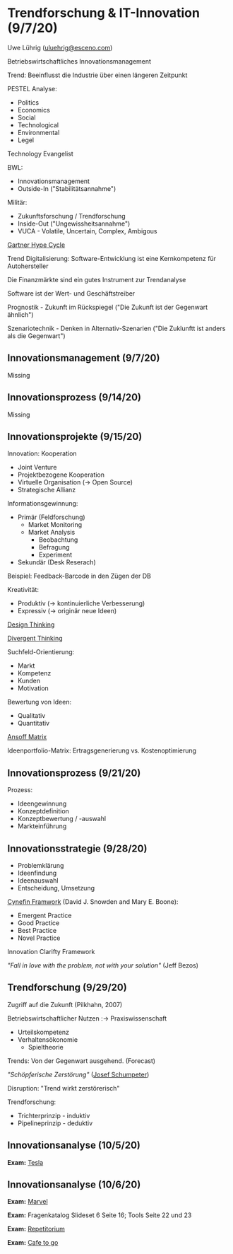 # Trendforschung & IT-Innovation (9/7/20)
Uwe Lührig (uluehrig@esceno.com)

Betriebswirtschaftliches Innovationsmanagement

Trend: Beeinflusst die Industrie über einen längeren Zeitpunkt

PESTEL Analyse:
- Politics
- Economics
- Social
- Technological
- Environmental
- Legel

Technology Evangelist

BWL:
- Innovationsmanagement
- Outside-In ("Stabilitätsannahme")

Militär:
- Zukunftsforschung / Trendforschung
- Inside-Out ("Ungewissheitsannahme")
- VUCA - Volatile, Uncertain, Complex, Ambigous

[Gartner Hype Cycle](https://www.gartner.com/smarterwithgartner/?s=hype%20cycle)

Trend Digitalisierung: Software-Entwicklung ist eine Kernkompetenz für Autohersteller

Die Finanzmärkte sind ein gutes Instrument zur Trendanalyse

Software ist der Wert- und Geschäftstreiber

Prognostik - Zukunft im Rückspiegel ("Die Zukunft ist der Gegenwart ähnlich")

Szenariotechnik - Denken in Alternativ-Szenarien ("Die Zuklunftt ist anders als die Gegenwart")

## Innovationsmanagement (9/7/20)
Missing

## Innovationsprozess (9/14/20)
Missing

## Innovationsprojekte (9/15/20)

Innovation: Kooperation
- Joint Venture
- Projektbezogene Kooperation
- Virtuelle Organisation (-> Open Source)
- Strategische Allianz

Informationsgewinnung:
- Primär (Feldforschung)
	- Market Monitoring
	- Market Analysis
		- Beobachtung
		- Befragung
		- Experiment
- Sekundär (Desk Reserach)

Beispiel: Feedback-Barcode in den Zügen der DB

Kreativität:
- Produktiv (-> kontinuierliche Verbesserung)
- Expressiv (-> originär neue Ideen)

[Design Thinking](https://www.interaction-design.org/literature/article/what-is-design-thinking-and-why-is-it-so-popular)

[Divergent Thinking](https://en.wikipedia.org/wiki/Divergent_thinking)

Suchfeld-Orientierung:
- Markt
- Kompetenz
- Kunden
- Motivation

Bewertung von Ideen:
- Qualitativ
- Quantitativ

[Ansoff Matrix](https://www.ansoffmatrix.com/)

Ideenportfolio-Matrix: Ertragsgenerierung vs. Kostenoptimierung

## Innovationsprozess (9/21/20)

Prozess:
- Ideengewinnung
- Konzeptdefinition
- Konzeptbewertung / -auswahl
- Markteinführung

## Innovationsstrategie (9/28/20)

- Problemklärung
- Ideenfindung
- Ideenauswahl
- Entscheidung, Umsetzung

[Cynefin Framwork](https://hbr.org/2007/11/a-leaders-framework-for-decision-making) (David J. Snowden and Mary E. Boone):
- Emergent Practice
- Good Practice
- Best Practice
- Novel Practice

Innovation Clarifty Framework

*"Fall in love with the problem, not with your solution"* (Jeff Bezos)

## Trendforschung (9/29/20)

Zugriff auf die Zukunft (Pilkhahn, 2007)

Betriebswirtschaftlicher Nutzen :-> Praxiswissenschaft
- Urteilskompetenz
- Verhaltensökonomie
	- Spieltheorie

Trends: Von der Gegenwart ausgehend. (Forecast)

*"Schöpferische Zerstörung"* ([Josef Schumpeter](https://www.investopedia.com/terms/j/joseph-schumpeter.asp))

Disruption: "Trend wirkt zerstörerisch"

Trendforschung:
- Trichterprinzip - induktiv
- Pipelineprinzip - deduktiv

## Innovationsanalyse (10/5/20)

**Exam:** [Tesla](https://hbr.org/2020/02/lessons-from-teslas-approach-to-innovation)

## Innovationsanalyse (10/6/20)

**Exam:** [Marvel](https://hbr.org/2019/07/marvels-blockbuster-machine)

**Exam:** Fragenkatalog Slideset 6 Seite 16; Tools Seite 22 und 23

**Exam:** [Repetitorium](https://www.repetico.de/cardset-cards-1097290)

**Exam:** [Cafe to go](https://www.innofo3d.de/de/tools/ideenfindung/ideen_cafetogo.html)

<!--stackedit_data:
eyJoaXN0b3J5IjpbNTM2MDk4MzEwLC04MTY3ODc0MDIsMTUyMz
A0MDU5MSwtNDgwODUxODQyLC01MDcwMTQ1MiwtMTM3MzgwMTEx
MCwtMTk4NTQ0NjgyOSwtMTU2NDgwNzEyMCw3NjkyNzQyNDYsLT
E4Nzc5NTIyMDgsLTE4NzMyODE2NTRdfQ==
-->